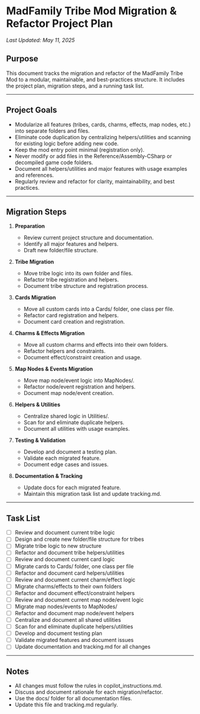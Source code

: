 # MadFamily Tribe Mod Migration & Refactor Project Plan

_Last Updated: May 11, 2025_

## Purpose
This document tracks the migration and refactor of the MadFamily Tribe Mod to a modular, maintainable, and best-practices structure. It includes the project plan, migration steps, and a running task list.

---

## Project Goals
- Modularize all features (tribes, cards, charms, effects, map nodes, etc.) into separate folders and files.
- Eliminate code duplication by centralizing helpers/utilities and scanning for existing logic before adding new code.
- Keep the mod entry point minimal (registration only).
- Never modify or add files in the Reference/Assembly-CSharp or decompiled game code folders.
- Document all helpers/utilities and major features with usage examples and references.
- Regularly review and refactor for clarity, maintainability, and best practices.

---

## Migration Steps
1. **Preparation**
   - Review current project structure and documentation.
   - Identify all major features and helpers.
   - Draft new folder/file structure.

2. **Tribe Migration**
   - Move tribe logic into its own folder and files.
   - Refactor tribe registration and helpers.
   - Document tribe structure and registration process.

3. **Cards Migration**
   - Move all custom cards into a Cards/ folder, one class per file.
   - Refactor card registration and helpers.
   - Document card creation and registration.

4. **Charms & Effects Migration**
   - Move all custom charms and effects into their own folders.
   - Refactor helpers and constraints.
   - Document effect/constraint creation and usage.

5. **Map Nodes & Events Migration**
   - Move map node/event logic into MapNodes/.
   - Refactor node/event registration and helpers.
   - Document map node/event creation.

6. **Helpers & Utilities**
   - Centralize shared logic in Utilities/.
   - Scan for and eliminate duplicate helpers.
   - Document all utilities with usage examples.

7. **Testing & Validation**
   - Develop and document a testing plan.
   - Validate each migrated feature.
   - Document edge cases and issues.

8. **Documentation & Tracking**
   - Update docs for each migrated feature.
   - Maintain this migration task list and update tracking.md.

---

## Task List
- [ ] Review and document current tribe logic
- [ ] Design and create new folder/file structure for tribes
- [ ] Migrate tribe logic to new structure
- [ ] Refactor and document tribe helpers/utilities
- [ ] Review and document current card logic
- [ ] Migrate cards to Cards/ folder, one class per file
- [ ] Refactor and document card helpers/utilities
- [ ] Review and document current charm/effect logic
- [ ] Migrate charms/effects to their own folders
- [ ] Refactor and document effect/constraint helpers
- [ ] Review and document current map node/event logic
- [ ] Migrate map nodes/events to MapNodes/
- [ ] Refactor and document map node/event helpers
- [ ] Centralize and document all shared utilities
- [ ] Scan for and eliminate duplicate helpers/utilities
- [ ] Develop and document testing plan
- [ ] Validate migrated features and document issues
- [ ] Update documentation and tracking.md for all changes

---

## Notes
- All changes must follow the rules in copilot_instructions.md.
- Discuss and document rationale for each migration/refactor.
- Use the docs/ folder for all documentation files.
- Update this file and tracking.md regularly.
